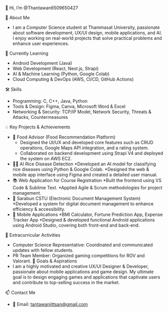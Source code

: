 👋 Hi, I’m @Thantawan6509650427

👀 About Me

- I am a Computer Science student at Thammasat University, passionate about software development, UX/UI design, mobile applications, and AI. I enjoy working on real-world projects that solve practical problems and enhance user experiences.

🌱 Currently Learning
- Android Development (Java)
- Web Development (React, Next.js, Strapi)
- AI & Machine Learning (Python, Google Colab)
- Cloud Computing & DevOps (AWS, CI/CD, GitHub Actions)
  
🛠 Skills
- Programming: C, C++, Java, Python
- Tools & Design: Figma, Canva, Microsoft Word & Excel
- Networking & Security: TCP/IP Model, Network Security, Threats & Attacks, Countermeasures

💡 Key Projects & Achievements
- 🎯 Food Advisor (Food Recommendation Platform)
  * Designed the UI/UX and developed core features such as CRUD operations, Google Maps API integration, and a rating system.
  * Collaborated on backend development using Strapi V4 and deployed the system on AWS EC2.
- 🧑‍💻 AI Rice Disease Detection
  *Developed an AI model for classifying rice diseases using Python & Google Colab.
  *Designed the web & mobile app interface using Figma and created a detailed user manual.
- 📚 Web Application for Course Registration
  *Built the frontend using VS Code & Sublime Text.
  *Applied Agile & Scrum methodologies for project management.
- 📜 Sarabun CSTU (Electronic Document Management System)
  *Developed a system for digital document management to enhance efficiency & accessibility.
- 📲 Mobile Applications
  *BMI Calculator, Fortune Prediction App, Expense Tracker App
  *Designed & developed functional Android applications using Android Studio, covering both front-end and back-end.
  
🚀 Extracurricular Activities
- Computer Science Representative: Coordinated and communicated updates with fellow students.
- PR Team Member: Organized gaming competitions for ROV and Valorant.
🎯 Goals & Aspirations
- I am a highly motivated and creative UX/UI Designer & Developer, passionate about mobile applications and game design. My ultimate goal is to design engaging games and applications that captivate users and contribute to top-selling success in the market.

📫 Contact Me
- 📧 Email: tantawanjittsan@gmail.com

